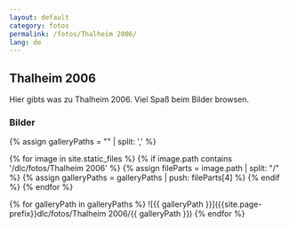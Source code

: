 ```yaml
---
layout: default
category: fotos
permalink: /fotos/Thalheim 2006/
lang: de
---
```


## Thalheim 2006

Hier gibts was zu Thalheim 2006. Viel Spaß beim Bilder browsen.

### Bilder
{% assign galleryPaths = "" | split: ',' %}

{% for image in site.static_files %}
{% if image.path contains '/dlc/fotos/Thalheim 2006' %}
        {% assign fileParts = image.path | split: "/" %}
        {% assign galleryPaths = galleryPaths | push: fileParts[4] %}
{% endif %}
{% endfor %}

{% for galleryPath in galleryPaths %}
![{{ galleryPath }}]({{site.page-prefix}}dlc/fotos/Thalheim 2006/{{ galleryPath }})
{% endfor %}
